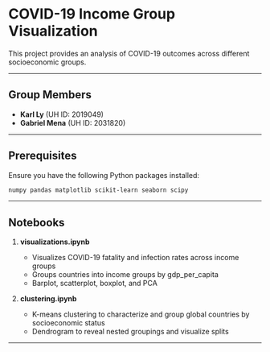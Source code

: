 # COVID-19 Income Group Visualization

This project provides an analysis of COVID-19 outcomes across different socioeconomic groups. 

---

## Group Members

- **Karl Ly** (UH ID: 2019049)
- **Gabriel Mena** (UH ID: 2031820)

---

## Prerequisites

Ensure you have the following Python packages installed:

```bash
numpy pandas matplotlib scikit-learn seaborn scipy
```

---

## Notebooks

1. **visualizations.ipynb**

   - Visualizes COVID-19 fatality and infection rates across income groups
   - Groups countries into income groups by gdp_per_capita
   - Barplot, scatterplot, boxplot, and PCA

2. **clustering.ipynb**

   - K-means clustering to characterize and group global countries by socioeconomic status  
   - Dendrogram to reveal nested groupings and visualize splits 

---